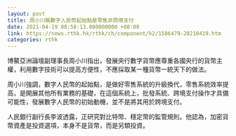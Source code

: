 ```yaml
---
layout: post
title: 周小川稱數字人民幣起始點是零售非跨境支付
date: 2021-04-19 08:58:13.000000000 +08:00
link: https://news.rthk.hk/rthk/ch/component/k2/1586479-20210419.htm
categories: rthk
---
```


博鰲亞洲論壇副理事長周小川指出，發展央行數字貨幣應尊重各國央行的貨幣主權，利用數字技術可以提高方便性，不應採取某一種貨幣一統天下的做法。

周小川強調，數字人民幣的起始點，是做好零售系統的升級換代，零售系統效率提高，是開展其他所有業務的基礎，在這個系統上，批發系統、跨境支付操作才具備可能性，發展數字人民幣的初始動機，並不是將其用於跨境支付。

人民銀行副行長李波透露，正研究對比特幣、穩定幣的監管規則。他認為，加密貨幣資產是投資選項，本身不是貨幣，而是另類投資。
